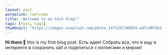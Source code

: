```yaml
---
layout: post
permalink: /welcome
title: "Welcome to my tech blog!"
tags: [test, tags]
thumbnail: "https://images.unsplash.com/photo-1471107340929-a87cd0f5b5f3"
---
```


**Hi there 👋** this is my first blog post.
Есть идея!
Собрать все, что я ищу в интернете в сохранить хаб и поделиться с коллегами и миром!

